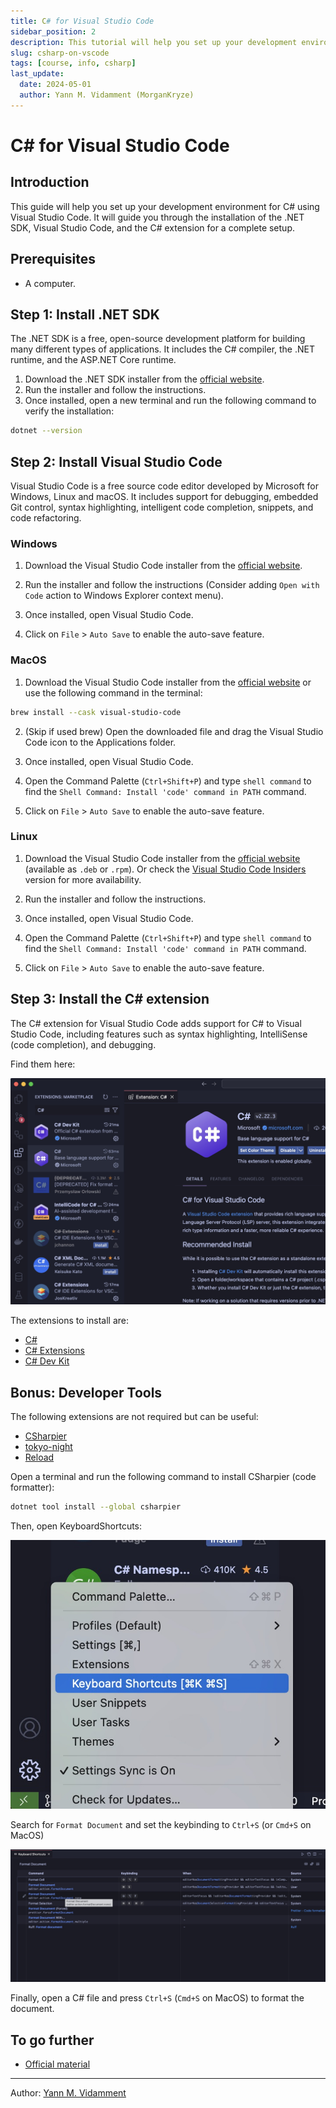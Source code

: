 ```yaml
---
title: C# for Visual Studio Code
sidebar_position: 2
description: This tutorial will help you set up your development environment for C# using Visual Studio Code.
slug: csharp-on-vscode
tags: [course, info, csharp]
last_update:
  date: 2024-05-01
  author: Yann M. Vidamment (MorganKryze)
---
```


# C# for Visual Studio Code

## Introduction

This guide will help you set up your development environment for C# using Visual Studio Code. It will guide you through the installation of the .NET SDK, Visual Studio Code, and the C# extension for a complete setup.

## Prerequisites

- A computer.

## Step 1: Install .NET SDK

The .NET SDK is a free, open-source development platform for building many different types of applications. It includes the C# compiler, the .NET runtime, and the ASP.NET Core runtime.

1. Download the .NET SDK installer from the [official website](https://dotnet.microsoft.com/download).
2. Run the installer and follow the instructions.
3. Once installed, open a new terminal and run the following command to verify the installation:

```bash
dotnet --version
```

## Step 2: Install Visual Studio Code

Visual Studio Code is a free source code editor developed by Microsoft for Windows, Linux and macOS. It includes support for debugging, embedded Git control, syntax highlighting, intelligent code completion, snippets, and code refactoring.

### Windows

1. Download the Visual Studio Code installer from the [official website](https://code.visualstudio.com/).

2. Run the installer and follow the instructions (Consider adding `Open with Code` action to Windows Explorer context menu).

3. Once installed, open Visual Studio Code.

4. Click on `File` > `Auto Save` to enable the auto-save feature.

### MacOS

1. Download the Visual Studio Code installer from the [official website](https://code.visualstudio.com/) or use the following command in the terminal:

```bash
brew install --cask visual-studio-code
```

2. (Skip if used brew) Open the downloaded file and drag the Visual Studio Code icon to the Applications folder.

3. Once installed, open Visual Studio Code.

4. Open the Command Palette (`Ctrl+Shift+P`) and type `shell command` to find the `Shell Command: Install 'code' command in PATH` command.

5. Click on `File` > `Auto Save` to enable the auto-save feature.

### Linux

1. Download the Visual Studio Code installer from the [official website](https://code.visualstudio.com/download) (available as `.deb` or `.rpm`). Or check the [Visual Studio Code Insiders](https://code.visualstudio.com/insiders/) version for more availability.

2. Run the installer and follow the instructions.

3. Once installed, open Visual Studio Code.

4. Open the Command Palette (`Ctrl+Shift+P`) and type `shell command` to find the `Shell Command: Install 'code' command in PATH` command.

5. Click on `File` > `Auto Save` to enable the auto-save feature.

## Step 3: Install the C# extension

The C# extension for Visual Studio Code adds support for C# to Visual Studio Code, including features such as syntax highlighting, IntelliSense (code completion), and debugging.

Find them here:

![C# Extension](../../../../../static/assets/docs/csharp-on-vscode/extensions.jpg)

The extensions to install are:

- [C#](https://marketplace.visualstudio.com/items?itemName=ms-dotnettools.csharp)
- [C# Extensions](https://marketplace.visualstudio.com/items?itemName=jchannon.csharpextensions)
- [C# Dev Kit](https://marketplace.visualstudio.com/items?itemName=ms-dotnettools.csdevkit)

## Bonus: Developer Tools

The following extensions are not required but can be useful:

- [CSharpier](https://marketplace.visualstudio.com/items?itemName=csharpier.csharpier-vscode)
- [tokyo-night](https://marketplace.visualstudio.com/items?itemName=Avetis.tokyo-night)
- [Reload](https://marketplace.visualstudio.com/items?itemName=natqe.reload)

Open a terminal and run the following command to install CSharpier (code formatter):

```bash
dotnet tool install --global csharpier
```

Then, open KeyboardShortcuts:

![Keyboard Shortcuts](../../../../../static/assets/docs/csharp-on-vscode/shortcuts.jpg)

Search for `Format Document` and set the keybinding to `Ctrl+S` (or `Cmd+S` on MacOS)

![Format Document](../../../../../static/assets/docs/csharp-on-vscode/keybindings.jpg)

Finally, open a C# file and press `Ctrl+S` (`Cmd+S` on MacOS) to format the document.

## To go further

- [Official material](https://code.visualstudio.com/Docs/languages/csharp)

---

Author: [Yann M. Vidamment](https://github.com/MorganKryze)
